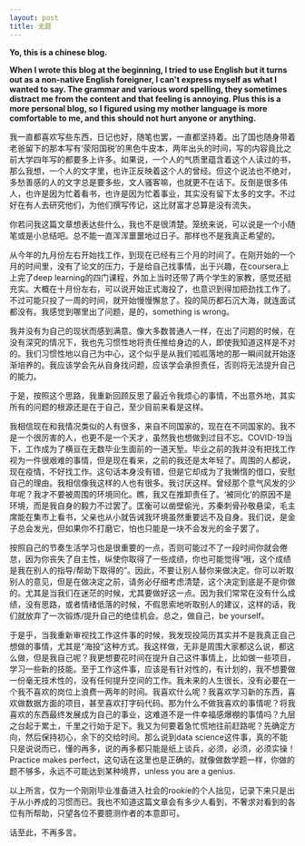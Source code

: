 ```yaml
---
layout: post
title: 无题
---
```


**Yo, this is a chinese blog.**

**When I wrote this blog at the beginning, I tried to use English but it turns out as a non-native English foreigner, I can't express myself as what I wanted to say. The grammar and various word spelling, they sometimes distract me from the content and that feeling is annoying. Plus this is a more personal blog, so I figured using my mother language is more comfortable to me, and this should not hurt anyone or anything.**

我一直都喜欢写些东西，日记也好，随笔也罢，一直都坚持着。出了国也随身带着老爸留下的那本写有‘荥阳国税’的黑色牛皮本，两年出头的时间，写的内容竟比之前大学四年写的都要多上许多。如果说，一个人的气质里蕴含着这个人读过的书，那么我想，一个人的文字里，也许正反映着这个人的曾经。但这个说法也不绝对，多愁善感的人的文字总是要多些，文人骚客嘛，也就更不在话下。反倒是很多伟人，也许是因为忙着看书，也许是因为忙着事业，其实没有留下太多的文字。不过好在有人去研究他们，为他们撰写传记，这比财富才总算是没有流失。

你若问我这篇文章想表达些什么，我也不是很清楚。笼统来说，可以说是一个小随笔或是小总结吧。总不能一直浑浑噩噩地过日子。那样也不是我真正希望的。

从今年的九月份左右开始找工作，到现在已经有三个月的时间了。在刚开始的一个月的时间里，没有了论文的压力，于是给自己找事情，出于兴趣，在coursera上上完了deep learning的四门课程，外加上当时还带了两个学生的家教，感觉还挺充实。大概在十月份左右，可以说开始正式海投了，也意识到得加把劲找工作了。不过可能只投了一周的时间，就开始慢慢懈怠了。投的简历都石沉大海，就连面试都没有。我感觉到哪里出了问题，是的，something is wrong。

我并没有为自己的现状而感到满意。像大多数普通人一样，在出了问题的时候，在没有深究的情况下，我也先习惯性地将责任推给身边的人，即使我知道这样是不对的。我们习惯性地以自己为中心，这个似乎是从我们呱呱落地的那一瞬间就开始逐渐培养的。我应该学会先从自身找问题，应该学会承担责任，否则将无法提升自己的能力。

于是，按照这个思路，我重新回顾反思了最近令我烦心的事情，不出意外地，其实所有的问题的根源还是在于自己，至少目前来看是这样。

我相信现在和我情况类似的人有很多，来自不同国家的，现在在不同国家的。我不是一个很厉害的人，也更不是一个天才，虽然我也想做到过目不忘。COVID-19当下，工作成为了横亘在无数毕业生面前的一道天堑。毕业之前的我并没有把找工作视为一件很艰难的事情，但是现在看来，之前的我还是太年轻了。周围的人都说，现在疫情，不好找工作。这句话本身没有错，但是它却成为了我懒惰的借口，安慰自己的理由。我相信像我这样的人也有很多。我讨厌这样。曾经那个意气风发的少年呢？我才不要被周围的环境同化。瞧，我又在推卸责任了。‘被同化’的原因不是环境，而是我自身的毅力不过罢了。匡衡可以凿壁偷光，苏秦刺骨孙敬悬梁，毛主席能在集市上看书，父亲也从小就告诫我环境虽然重要远不及自身。我们说，是金子总会发光，但如果你不打磨它，怕也只能是一块不会发光的金子罢了。

按照自己的节奏生活学习也是很重要的一点，否则可能过不了一段时间你就会倦怠，因为你丧失了自主性，纵使你取得了一些成绩，你也可能觉得“哦，这个成绩是我在别人的指导/帮助下取得的”。因此，不要让别人替你来做决定。你可以听取别人的意见，但是在做决定之前，请务必仔细考虑清楚，这个决定到底是不是你做的。尤其是当我们在迷茫的时候，尤其要做好这一点。因为我们常常在没有什么成绩，没有思路，或者情绪低落的时候，不假思索地听取别人的建议，这样的话，我们就放弃了一次锻炼/提升自己的绝佳机会。总之，做自己，be yourself。

于是乎，当我重新审视找工作这件事的时候，我发现投简历其实并不是我真正自己想做的事情，尤其是“海投”这种方式。我这样做，无非是周围大家都这么说，都这么做，但是我自己呢？我更想要花时间在提升自己这件事情上，比如做一些项目，学习一些新的技能。至于工作这件事，应该是有针对性的，有计划的，我不想要做一份毫无技术性的，没有任何提升空间的工作。我未来的人生很长，没有必要在一个我不喜欢的岗位上浪费一两年的时间。我喜欢什么呢？我喜欢学习新的东西，喜欢做数据方面的项目，甚至喜欢打字码代码。那为什么不做我喜欢的事情呢？将我喜欢的东西最终发展成为自己的事业，这难道不是一件幸福感爆棚的事情吗？九层之台起于累土，千里之行始于足下。我又为何要着急忙慌地往前赶路呢？先确定方向，然后保持初心，余下的交给时间。那么说到data science这件事，真的不能只是说说而已，懂的再多，说的再多都只能是纸上谈兵，必须，必须，必须实操！Practice makes perfect，这句话在这里也是正确的。就像做数学题一样，你做的题不够多，永远不可能达到某种境界，unless you are a genius. 

以上所言，仅为一个刚刚毕业准备进入社会的rookie的个人拙见，记录下来只是出于从小养成的习惯而已。我也不知道这篇文章会有多少人看到，不奢求对看到的各位有所帮助，只望各位不要臆测作者的本意即可。

话至此，不再多言。
